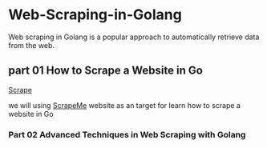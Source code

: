 # Web-Scraping-in-Golang

Web scraping in Golang is a popular approach to automatically retrieve data from the web.

## part 01 How to Scrape a Website in Go

[Scrape](https://www.zenrows.com/blog/web-scraping-golang#how-to-web-scrape-in-go)

we will using  [ScrapeMe](https://scrapeme.live/shop/) website as an target for learn how to scrape a website in Go

### Part 02 Advanced Techniques in Web Scraping with Golang
